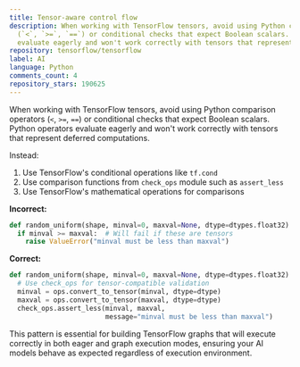 ```yaml
---
title: Tensor-aware control flow
description: When working with TensorFlow tensors, avoid using Python comparison operators
  (`<`, `>=`, `==`) or conditional checks that expect Boolean scalars. Python operators
  evaluate eagerly and won't work correctly with tensors that represent deferred computations.
repository: tensorflow/tensorflow
label: AI
language: Python
comments_count: 4
repository_stars: 190625
---
```


When working with TensorFlow tensors, avoid using Python comparison operators (`<`, `>=`, `==`) or conditional checks that expect Boolean scalars. Python operators evaluate eagerly and won't work correctly with tensors that represent deferred computations.

Instead:
1. Use TensorFlow's conditional operations like `tf.cond`
2. Use comparison functions from `check_ops` module such as `assert_less`
3. Use TensorFlow's mathematical operations for comparisons

**Incorrect:**
```python
def random_uniform(shape, minval=0, maxval=None, dtype=dtypes.float32):
  if minval >= maxval:  # Will fail if these are tensors
    raise ValueError("minval must be less than maxval")
```

**Correct:**
```python
def random_uniform(shape, minval=0, maxval=None, dtype=dtypes.float32):
  # Use check_ops for tensor-compatible validation
  minval = ops.convert_to_tensor(minval, dtype=dtype)
  maxval = ops.convert_to_tensor(maxval, dtype=dtype)
  check_ops.assert_less(minval, maxval, 
                        message="minval must be less than maxval")
```

This pattern is essential for building TensorFlow graphs that will execute correctly in both eager and graph execution modes, ensuring your AI models behave as expected regardless of execution environment.